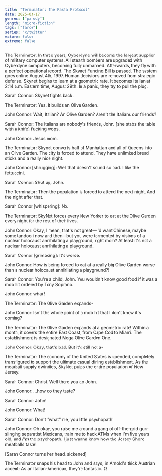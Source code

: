 ```yaml
---
title: "Terminator: The Pasta Protocol"
date: 2025-03-17
genres: ["parody"]
length: "micro-fiction"
tags: ["farce"]
series: "x/twitter"
mature: false
extreme: false
---
```

The Terminator: In three years, Cyberdyne will become the largest supplier of military computer systems. All stealth bombers are upgraded with Cyberdyne computers, becoming fully unmanned. Afterwards, they fly with a perfect operational record. The Skynet Funding Bill is passed. The system goes online August 4th, 1997. Human decisions are removed from strategic defense. Skynet begins to learn at a geometric rate. It becomes Italian at 2:14 a.m. Eastern time, August 29th. In a panic, they try to pull the plug.

Sarah Connor: Skynet fights back.

The Terminator: Yes. It builds an Olive Garden.

John Connor: Wait, Italian? An Olive Garden? Aren't the Italians our friends?

Sarah Connor: The Italians are nobody's friends, John. [she stabs the table with a knife] Fucking wops.

John Connor: Jesus mom.

The Terminator: Skynet converts half of Manhattan and all of Queens into an Olive Garden. The city is forced to attend. They have unlimited bread sticks and a really nice night.

John Connor [shrugging]: Well that doesn't sound so bad. I like the fettuccini. 

Sarah Connor: Shut up, John.

The Terminator: Then the population is forced to attend the next night. And the night after that. 

Sarah Connor [whispering]: No.

The Terminator: SkyNet forces every New Yorker to eat at the Olive Garden every night for the rest of their lives. 

John Connor: Okay, I mean, that's not great—I'd want Chinese, maybe some tandoori now and then—but you were tormented by visions of a nuclear holocaust annihilating a playground, right mom? At least it's not a nuclear holocaust annihilating a playground.

Sarah Connor [grimacing]: It's worse.

John Connor: How is being forced to eat at a really big Olive Garden worse than a nuclear holocaust annihilating a playground?!

Sarah Connor: You're a child, John. You wouldn't know good food if it was a mob hit ordered by Tony Soprano.

John Connor: what?

The Terminator: The Olive Garden expands-

John Connor: Isn't the whole point of a mob hit that I don't know it's coming?

The Terminator: The Olive Garden expands at a geometric rate! Within a month, it covers the entire East Coast, from Cape Cod to Miami. The establishment is designated Mega Olive Garden One.

John Connor: Okay, that's bad. But it's still not a-

The Terminator: The economy of the United States is upended, completely transfigured to support the ultimate casual dining establishment. As the meatball supply dwindles, SkyNet pulps the entire population of New Jersey.

Sarah Connor: Christ. Well there you go John.

John Connor: ...how do they taste?

Sarah Connor: John!

John Connor: What!

Sarah Connor: Don't "what" me, you little psychopath!

John Connor: Oh okay, you raise me around a gang of off-the-grid gun-slinging separatist Mexicans, train me to hack ATMs when I'm five years old, and 𝑰'𝒎 the psychopath. I just wanna know how the Jersey Shore meatballs taste!

[Sarah Connor turns her head, sickened]

The Terminator snaps his head to John and says, in Arnold's thick Austrian accent: As an Italian-American, they're fantastic. Ω

